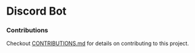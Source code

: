 # Discord Bot

### Contributions
Checkout [CONTRIBUTIONS.md](CONTRIBUTIONS.md) for details on contributing to this project.